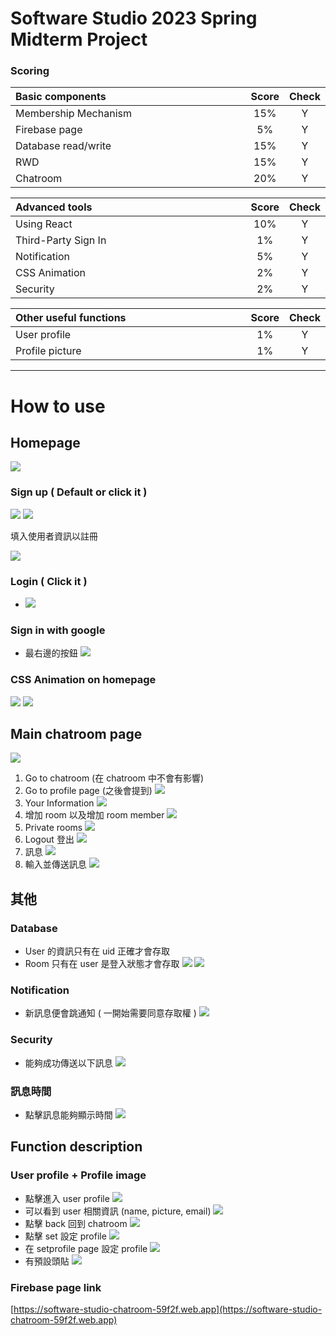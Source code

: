 # Software Studio 2023 Spring Midterm Project

### Scoring

| **Basic components**                             | **Score** | **Check** |
| :----------------------------------------------- | :-------: | :-------: |
| Membership Mechanism                             | 15%       | Y         |
| Firebase page                                    | 5%        | Y         |
| Database read/write                              | 15%       | Y         |
| RWD                                              | 15%       | Y         |
| Chatroom                                         | 20%       | Y         |

| **Advanced tools**                               | **Score** | **Check** |
| :----------------------------------------------- | :-------: | :-------: |
| Using React                                      | 10%       | Y         |
| Third-Party Sign In                              | 1%        | Y         |
| Notification                                     | 5%        | Y         |
| CSS Animation                                    | 2%        | Y         |
| Security                                         | 2%        | Y         |

| **Other useful functions**                         | **Score** | **Check** |
| :----------------------------------------------- | :-------: | :-------: |
| User profile                                  | 1%     | Y         |
| Profile picture                                  | 1%     | Y         |


---

# How to use 

## Homepage
![](https://i.imgur.com/3f4iBRO.png)
### Sign up ( Default or click it )
![](https://i.imgur.com/ddzQmb4.png)
![](https://i.imgur.com/TtnVcCC.png)

填入使用者資訊以註冊

![](https://i.imgur.com/pMRILZT.png)

### Login ( Click it )
- ![](https://i.imgur.com/6qxLNuq.png)

### Sign in with google
- 最右邊的按鈕
![](https://i.imgur.com/zdTjm3E.png)

### CSS Animation on homepage
![](https://i.imgur.com/QVTGYnA.png)
![](https://i.imgur.com/6KM2XRa.png)

## Main chatroom page
![](https://i.imgur.com/HDwsq9R.png)
1. Go to chatroom (在 chatroom 中不會有影響)
2. Go to profile page (之後會提到)
![](https://i.imgur.com/MxIMM0B.png)
3. Your Information
![](https://i.imgur.com/6ci7LFc.png)
4. 增加 room 以及增加 room member
![](https://i.imgur.com/BEPLX84.png)
5. Private rooms
![](https://i.imgur.com/0cOO4ec.png)
6. Logout 登出
![](https://i.imgur.com/ELqhats.png)
7. 訊息
![](https://i.imgur.com/mfKSa7F.png)
8. 輸入並傳送訊息
![](https://i.imgur.com/IxWcpIi.png)

## 其他

### Database
- User 的資訊只有在 uid 正確才會存取
- Room 只有在 user 是登入狀態才會存取
![](https://i.imgur.com/vZYTpPj.png)
![](https://i.imgur.com/TaMRRNB.png)


### Notification
- 新訊息便會跳通知 ( 一開始需要同意存取權 )
![](https://i.imgur.com/tYwb337.png)

### Security
- 能夠成功傳送以下訊息
![](https://i.imgur.com/BvJTXaE.png)

### 訊息時間
- 點擊訊息能夠顯示時間
![](https://i.imgur.com/sfLmdn6.png)


## Function description

### User profile + Profile image
- 點擊進入 user profile
![](https://i.imgur.com/ct0DN1P.png)
- 可以看到 user 相關資訊 (name, picture, email)
![](https://i.imgur.com/7cMUzu4.png)
- 點擊 back 回到 chatroom
![](https://i.imgur.com/kdOX3UN.png)
- 點擊 set 設定 profile
![](https://i.imgur.com/nuZVToe.png)
- 在 setprofile page 設定 profile
![](https://i.imgur.com/SqnwKsr.png)
- 有預設頭貼
![](https://i.imgur.com/dbOw6dh.png)

### Firebase page link

[https://software-studio-chatroom-59f2f.web.app](https://software-studio-chatroom-59f2f.web.app)

<style>
table th{
    width: 100%;
}
</style>